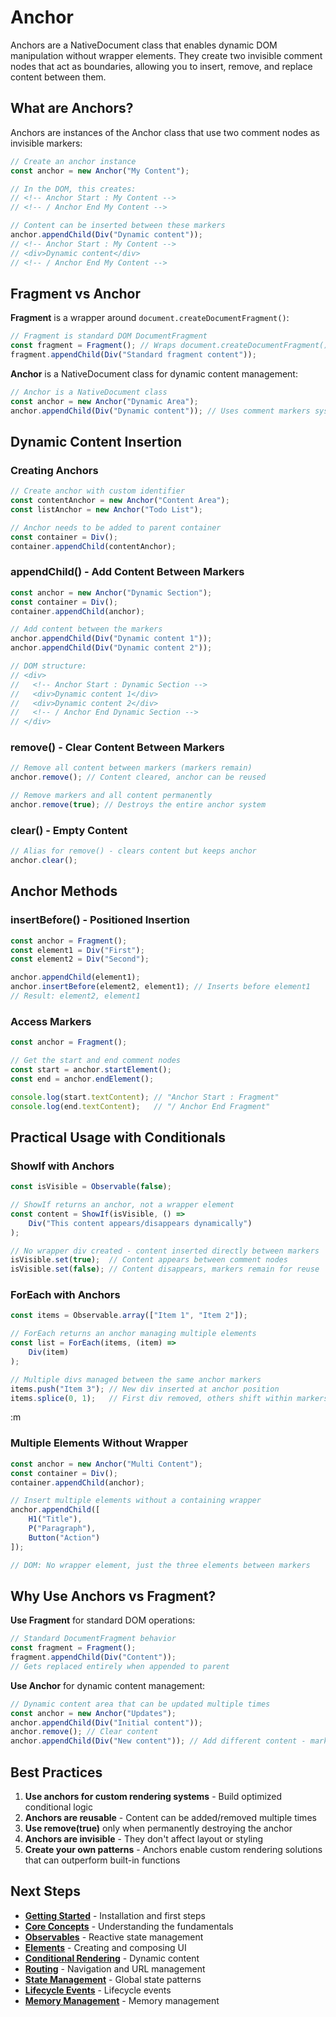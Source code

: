 # Anchor

Anchors are a NativeDocument class that enables dynamic DOM manipulation without wrapper elements. They create two invisible comment nodes that act as boundaries, allowing you to insert, remove, and replace content between them.

## What are Anchors?

Anchors are instances of the Anchor class that use two comment nodes as invisible markers:

```javascript
// Create an anchor instance
const anchor = new Anchor("My Content");

// In the DOM, this creates:
// <!-- Anchor Start : My Content -->
// <!-- / Anchor End My Content -->

// Content can be inserted between these markers
anchor.appendChild(Div("Dynamic content"));
// <!-- Anchor Start : My Content -->
// <div>Dynamic content</div>
// <!-- / Anchor End My Content -->
```

## Fragment vs Anchor

**Fragment** is a wrapper around `document.createDocumentFragment()`:

```javascript
// Fragment is standard DOM DocumentFragment
const fragment = Fragment(); // Wraps document.createDocumentFragment()
fragment.appendChild(Div("Standard fragment content"));
```

**Anchor** is a NativeDocument class for dynamic content management:

```javascript
// Anchor is a NativeDocument class
const anchor = new Anchor("Dynamic Area");
anchor.appendChild(Div("Dynamic content")); // Uses comment markers system
```

## Dynamic Content Insertion

### Creating Anchors

```javascript
// Create anchor with custom identifier
const contentAnchor = new Anchor("Content Area");
const listAnchor = new Anchor("Todo List");

// Anchor needs to be added to parent container
const container = Div();
container.appendChild(contentAnchor);
```

### appendChild() - Add Content Between Markers

```javascript
const anchor = new Anchor("Dynamic Section");
const container = Div();
container.appendChild(anchor);

// Add content between the markers
anchor.appendChild(Div("Dynamic content 1"));
anchor.appendChild(Div("Dynamic content 2"));

// DOM structure:
// <div>
//   <!-- Anchor Start : Dynamic Section -->
//   <div>Dynamic content 1</div>
//   <div>Dynamic content 2</div>
//   <!-- / Anchor End Dynamic Section -->
// </div>
```

### remove() - Clear Content Between Markers

```javascript
// Remove all content between markers (markers remain)
anchor.remove(); // Content cleared, anchor can be reused

// Remove markers and all content permanently  
anchor.remove(true); // Destroys the entire anchor system
```

### clear() - Empty Content

```javascript
// Alias for remove() - clears content but keeps anchor
anchor.clear();
```

## Anchor Methods

### insertBefore() - Positioned Insertion

```javascript
const anchor = Fragment();
const element1 = Div("First");
const element2 = Div("Second");

anchor.appendChild(element1);
anchor.insertBefore(element2, element1); // Inserts before element1
// Result: element2, element1
```

### Access Markers

```javascript
const anchor = Fragment();

// Get the start and end comment nodes
const start = anchor.startElement();
const end = anchor.endElement();

console.log(start.textContent); // "Anchor Start : Fragment"
console.log(end.textContent);   // "/ Anchor End Fragment"
```

## Practical Usage with Conditionals

### ShowIf with Anchors

```javascript
const isVisible = Observable(false);

// ShowIf returns an anchor, not a wrapper element
const content = ShowIf(isVisible, () =>
    Div("This content appears/disappears dynamically")
);

// No wrapper div created - content inserted directly between markers
isVisible.set(true);  // Content appears between comment nodes
isVisible.set(false); // Content disappears, markers remain for reuse
```

### ForEach with Anchors

```javascript
const items = Observable.array(["Item 1", "Item 2"]);

// ForEach returns an anchor managing multiple elements
const list = ForEach(items, (item) => 
    Div(item)
);

// Multiple divs managed between the same anchor markers
items.push("Item 3"); // New div inserted at anchor position
items.splice(0, 1);   // First div removed, others shift within markers
```
:m
### Multiple Elements Without Wrapper

```javascript
const anchor = new Anchor("Multi Content");
const container = Div();
container.appendChild(anchor);

// Insert multiple elements without a containing wrapper
anchor.appendChild([
    H1("Title"),
    P("Paragraph"),
    Button("Action")
]);

// DOM: No wrapper element, just the three elements between markers
```

## Why Use Anchors vs Fragment?

**Use Fragment** for standard DOM operations:

```javascript
// Standard DocumentFragment behavior
const fragment = Fragment();
fragment.appendChild(Div("Content"));
// Gets replaced entirely when appended to parent
```

**Use Anchor** for dynamic content management:

```javascript
// Dynamic content area that can be updated multiple times
const anchor = new Anchor("Updates");
anchor.appendChild(Div("Initial content"));
anchor.remove(); // Clear content
anchor.appendChild(Div("New content")); // Add different content - markers remain
```

## Best Practices

1. **Use anchors for custom rendering systems** - Build optimized conditional logic
2. **Anchors are reusable** - Content can be added/removed multiple times
3. **Use remove(true)** only when permanently destroying the anchor
4. **Anchors are invisible** - They don't affect layout or styling
5. **Create your own patterns** - Anchors enable custom rendering solutions that can outperform built-in functions

## Next Steps

- **[Getting Started](docs/getting-started.md)** - Installation and first steps
- **[Core Concepts](docs/core-concepts.md)** - Understanding the fundamentals
- **[Observables](docs/observables.md)** - Reactive state management
- **[Elements](docs/elements.md)** - Creating and composing UI
- **[Conditional Rendering](docs/conditional-rendering.md)** - Dynamic content
- **[Routing](docs/routing.md)** - Navigation and URL management
- **[State Management](docs/state-management.md)** - Global state patterns
- **[Lifecycle Events](docs/lifecycle-events.md)** - Lifecycle events
- **[Memory Management](docs/memory-management.md)** - Memory management